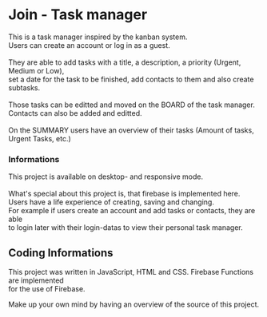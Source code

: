 # Join - Task manager

This is a task manager inspired by the kanban system.<br>
Users can create an account or log in as a guest. <br>
<br>
They are able to add tasks with a title, a description, a priority (Urgent, Medium or Low), <br>
set a date for the task to be finished, add contacts to them and also create subtasks. <br>
<br>
Those tasks can be editted and moved on the BOARD of the task manager. <br>
Contacts can also be added and editted. <br>
<br>
On the SUMMARY users have an overview of their tasks (Amount of tasks, Urgent Tasks, etc.)

### Informations

This project is available on desktop- and responsive mode. <br>
<br>
What's special about this project is, that firebase is implemented here. <br>
Users have a life experience of creating, saving and changing. <br>
For example if users create an account and add tasks or contacts, they are able <br>
to login later with their login-datas to view their personal task manager.

## Coding Informations

This project was written in JavaScript, HTML and CSS. Firebase Functions are implemented <br>
for the use of Firebase.<br>

Make up your own mind by having an overview of the source of this project.

